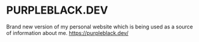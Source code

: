 # PURPLEBLACK.DEV
Brand new version of my personal website which is being used as a source of information about me. 
https://purpleblack.dev/

